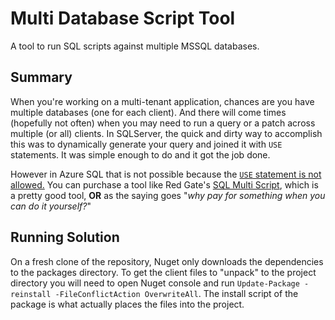 # Multi Database Script Tool #

A tool to run SQL scripts against multiple MSSQL databases.

## Summary ##

When you're working on a multi-tenant application, chances are you have multiple databases (one for each client).
And there will come times (hopefully not often) when you may need to run a query or a patch across multiple (or all)
clients. In SQLServer, the quick and dirty way to accomplish this was to dynamically generate your query and joined it
with `USE` statements. It was simple enough to do and it got the job done.

However in Azure SQL that is not possible because the [`USE` statement is not allowed.](https://docs.microsoft.com/en-us/sql/t-sql/language-elements/use-transact-sql?view=sql-server-2017#arguments)
You can purchase a tool like Red Gate's [SQL Multi Script](https://www.red-gate.com/products/dba/sql-multi-script/), which
is a pretty good tool,
**OR** as the saying goes "*why pay for something when you can do it yourself?*"


## Running Solution ##

On a fresh clone of the repository, Nuget only downloads the dependencies to the packages directory.
To get the client files to "unpack" to the project directory you will need to open Nuget console and run `Update-Package -reinstall -FileConflictAction OverwriteAll`.
The install script of the package is what actually places the files into the project.
